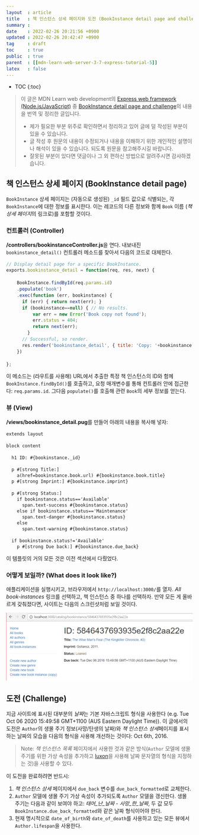```yaml
---
layout  : article
title   : 책 인스턴스 상세 페이지와 도전 (BookInstance detail page and challenge)
summary : 
date    : 2022-02-26 20:21:56 +0900
updated : 2022-02-26 20:42:47 +0900
tag     : draft
toc     : true
public  : true
parent  : [[mdn-learn-web-server-3-7-express-tutorial-5]]
latex   : false
---
```

* TOC
{:toc}

> 이 글은 MDN Learn web development의 [Express web framework (Node.js/JavaScript)](https://developer.mozilla.org/en-US/docs/Learn/Server-side/Express_Nodejs) 중 [BookInstance detail page and challenge](https://developer.mozilla.org/en-US/docs/Learn/Server-side/Express_Nodejs/Displaying_data/BookInstance_detail_page_and_challenge)의 내용을 번역 및 정리한 글입니다.
>
> * 제가 필요한 부분 위주로 확인하면서 정리하고 있어 글에 덜 작성된 부분이 있을 수 있습니다.
> * 글 작성 후 원문의 내용이 수정되거나 내용을 이해하기 위한 개인적인 설명이나 해석이 있을 수 있습니다. 되도록 원문을 참고해주시길 바랍니다.
> * 잘못된 부분이 있다면 댓글이나 그 외 편하신 방법으로 알려주시면 감사하겠습니다.

## 책 인스턴스 상세 페이지 (BookInstance detail page)

`BookInstance` 상세 페이지는 (자동으로 생성된) `_id` 필드 값으로 식별되는, 각 `BookInstance`에 대한 정보를 표시한다. 이는 레코드의 다른 정보와 함께 `Book` 이름 (*책 상세 페이지*의 링크로)를 포함할 것이다.

### 컨트롤러 (Controller)

**/controllers/bookinstanceController.js**을 연다. 내보내진 `bookinstance_detail()` 컨트롤러 메소드를 찾아서 다음의 코드로 대체한다.

```js
// Display detail page for a specific BookInstance.
exports.bookinstance_detail = function(req, res, next) {

    BookInstance.findById(req.params.id)
    .populate('book')
    .exec(function (err, bookinstance) {
      if (err) { return next(err); }
      if (bookinstance==null) { // No results.
          var err = new Error('Book copy not found');
          err.status = 404;
          return next(err);
        }
      // Successful, so render.
      res.render('bookinstance_detail', { title: 'Copy: '+bookinstance.book.title, bookinstance:  bookinstance});
    })

};
```

이 메소드는 (라우트를 사용해) URL에서 추출한 특정 책 인스턴스의 ID와 함께 `BookInstance.findById()`를 호출하고, 요청 매개변수를 통해 컨트롤러 안에 접근한다: `req.params.id`. 그다음 `populate()`를 호출해 관련 `Book`의 세부 정보를 얻는다.

### 뷰 (View)

**/views/bookinstance_detail.pug**를 만들어 아래의 내용을 복사해 넣자:

```pug
extends layout

block content

  h1 ID: #{bookinstance._id}

  p #[strong Title:]
    a(href=bookinstance.book.url) #{bookinstance.book.title}
  p #[strong Imprint:] #{bookinstance.imprint}

  p #[strong Status:]
    if bookinstance.status=='Available'
      span.text-success #{bookinstance.status}
    else if bookinstance.status=='Maintenance'
      span.text-danger #{bookinstance.status}
    else
      span.text-warning #{bookinstance.status}

  if bookinstance.status!='Available'
    p #[strong Due back:] #{bookinstance.due_back}
```

이 템플릿의 거의 모든 것은 이전 섹션에서 다뤘었다.

### 어떻게 보일까? (What does it look like?)

애플리케이션을 실행시키고, 브라우저에서 `http://localhost:3000/`를 열자. *All book-instances* 링크를 선택하고, 책 인스턴스 중 하나를 선택하자. 만약 모든 게 올바르게 갖춰졌다면, 사이트는 다음의 스크린샷처럼 보일 것이다.

![book instance detail page screenshot](/post-img/mdn-learn-web-server-3-7-12-bookinstance-detail-page/locallibary_express_bookinstance_detail.png)

## 도전 (Challenge)

지금 사이트에 표시된 대부분의 *날짜*는 기본 자바스크립트 형식을 사용한다 (e.g. Tue Oct 06 2020 15:49:58 GMT+1100 (AUS Eastern Daylight Time)). 이 글에서의 도전은 `Author`의 생몰 주기 정보(사망/탄생의 날짜)와 *책 인스턴스 상세*페이지를 표시하는 날짜의 모습을 다음의 형식을 사용해 개선하는 것이다: Oct 6th, 2016.

> Note: *책 인스턴스 목록* 페이지에서 사용한 것과 같은 방식(`Author` 모델에 생몰 주기를 위한 가상 속성을 추가하고 [luxon](https://www.npmjs.com/package/luxon)을 사용해 날짜 문자열의 형식을 지정하는 것)을 사용할 수 있다.

이 도전을 완료하려면 반드시:

1. *책 인스턴스 상세* 페이지에서 `due_back` 변수를 `due_back_formatted`로 교체한다.
1. `Author` 모델에 생몰 주기 가상 속성이 추가되도록 `Author` 모델을 갱신한다. 생몰 주기는 다음과 같이 보여야 하고: *태어_난_날짜 - 사망_한_날짜*, 두 값 모두 `BookInstance.due_back_formatted`와 같은 날짜 형식이어야 한다.
1. 현재 명시적으로 `date_of_birth`와 `date_of_death`를 사용하고 있는 모든 뷰에서 `Author.lifespan`을 사용한다.
